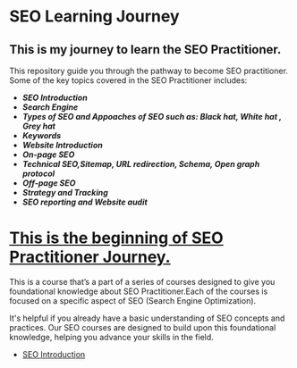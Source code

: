# SEO Learning Journey
## This is my journey to learn the SEO Practitioner.
This repository guide you through the pathway to become SEO practitioner. Some of the key topics covered in the SEO Practitioner includes:
<b><i>
+ SEO Introduction
+ Search Engine
+ Types of SEO and Appoaches of SEO such as: Black hat, White hat , Grey hat 
+ Keywords
+ Website Introduction
+ On-page SEO
+ Technical SEO,Sitemap, URL redirection, Schema, Open graph protocol
+ Off-page SEO
+ Strategy and Tracking
+ SEO reporting and Website audit
 </i></b>
# <u> This is the beginning of SEO Practitioner Journey.</u>

This is a course that’s a part of a series of courses designed to give you foundational knowledge about SEO Practitioner.Each of the courses is focused on a specific aspect of SEO (Search Engine Optimization).

It's helpful if you already have a basic understanding of SEO concepts and practices. Our SEO courses are designed to build upon this foundational knowledge, helping you advance your skills in the field.
+   <a href="./SEO_Introduction/README.md">SEO Introduction</a>
